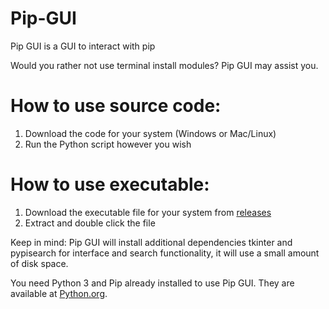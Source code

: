 # Pip-GUI
Pip GUI is a GUI to interact with pip

Would you rather not use terminal install modules? Pip GUI may assist you.

# How to use source code: 
1. Download the code for your system (Windows or Mac/Linux)
2. Run the Python script however you wish

# How to use executable: 
1. Download the executable file for your system from [releases](https://github.com/tariq-c-dev/Pip-GUI/releases/tag/Release)
2. Extract and double click the file

Keep in mind: Pip GUI will install additional dependencies tkinter and pypisearch for interface and search functionality, it will use a small amount of disk space.

You need Python 3 and Pip already installed to use Pip GUI. They are available at [Python.org](https://python.org/downloads/).
